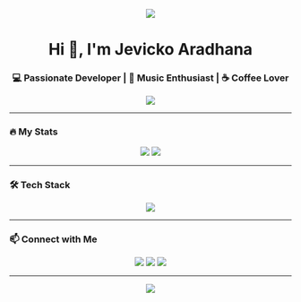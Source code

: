 <!-- Banner -->
<p align="center">
  <img src="https://capsule-render.vercel.app/api?type=waving&color=gradient&height=150&section=header&text=Welcome+to+My+GitHub!&fontSize=30&fontColor=fff" />
</p>

<!-- Salam dan Perkenalan -->
<h1 align="center">Hi 👋, I'm Jevicko Aradhana</h1>
<h3 align="center">💻 Passionate Developer | 🎸 Music Enthusiast | ☕ Coffee Lover</h3>

<!-- Animasi Teks -->
<p align="center">
  <img src="https://readme-typing-svg.herokuapp.com?size=22&color=00C3FF&width=500&lines=I+love+coding+and+building+projects;Always+learning+new+things;Open+to+collaboration+and+ideas!">
</p>

---

### 🔥 My Stats
<p align="center">
  <img src="https://github-readme-stats.vercel.app/api?username=jevicko&show_icons=true&theme=tokyonight" />
  <img src="https://github-readme-streak-stats.herokuapp.com/?user=jevicko&theme=tokyonight" />
</p>

---

### 🛠 Tech Stack
<p align="center">
  <img src="https://skillicons.dev/icons?i=html,css,js,php,python,java,unity,react,mysql,git" />
</p>

---

### 📫 Connect with Me
<p align="center">
  <a href="www.linkedin.com/in/jevickoaradhana" target="_blank"><img src="https://img.shields.io/badge/LinkedIn-0077B5?style=for-the-badge&logo=linkedin&logoColor=white" /></a>
  <a href="aradhanajevicko@gmail.com" target="_blank"><img src="https://img.shields.io/badge/Gmail-D14836?style=for-the-badge&logo=gmail&logoColor=white" /></a>
  <a href="https://instagram.com/jevicko_" target="_blank"><img src="https://img.shields.io/badge/Instagram-E4405F?style=for-the-badge&logo=instagram&logoColor=white" /></a>
</p>

---

<p align="center">
  <img src="https://capsule-render.vercel.app/api?type=waving&color=gradient&height=120&section=footer"/>
</p>
